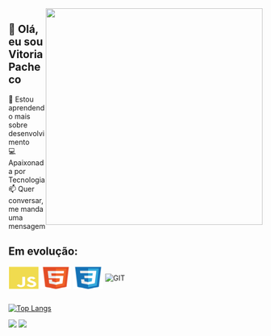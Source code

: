 <img align=right width="430" height="430" src="https://media.giphy.com/media/neffXsHmkBieY/giphy.gif">

<h2>👋 Olá, eu sou Vitoria Pacheco</h2>

<p>👀 Estou aprendendo mais sobre desenvolvimento
<br> 💻 Apaixonada por Tecnologia
<br>📫 Quer conversar, me manda uma mensagem</p>

<h2>Em evolução:</h2>
<div style="display: inline_block">
  <img align="center" alt="Js" height="45" width="60" src="https://raw.githubusercontent.com/devicons/devicon/master/icons/javascript/javascript-plain.svg">
  <! <img align="center" alt="Ts" height="45" width="60" src="https://raw.githubusercontent.com/devicons/devicon/master/icons/typescript/typescript-plain.svg">
  <!<img align="center" alt="React" height="45" width="60" src="https://raw.githubusercontent.com/devicons/devicon/master/icons/react/react-original.svg">
  <img align="center" alt="HTML" height="45" width="60" src="https://raw.githubusercontent.com/devicons/devicon/master/icons/html5/html5-original.svg">
  <img align="center" alt="CSS" height="45" width="60" src="https://raw.githubusercontent.com/devicons/devicon/master/icons/css3/css3-original.svg">
  <img align="center" alt="GIT" height="45" width="60" src="https://raw.githubusercontent.com/jmnote/z-icons/master/svg/git.svg">
  <!<img align="center" alt="Python" height="45" width="60" src="https://raw.githubusercontent.com/devicons/devicon/master/icons/python/python-original.svg">
  <!<img align="center" alt="Csharp" height="45" width="60" src="https://raw.githubusercontent.com/devicons/devicon/master/icons/csharp/csharp-original.svg">
</div>

##
  [![Top Langs](https://github-readme-stats.vercel.app/api/top-langs/?username=vitoriapac&layout=compact)](https://github.com/anuraghazra/github-readme-stats)
  
  <div >
  <a href = "mailto:vitoriac.pac@gmail.com"><img src="https://img.shields.io/badge/-Gmail-%23333?style=for-the-badge&logo=gmail&logoColor=white" target="_blank"></a>
  <a href="https://www.linkedin.com/in/vitoriacpac" target="_blank"><img src="https://img.shields.io/badge/-LinkedIn-%230077B5?style=for-the-badge&logo=linkedin&logoColor=white" target="_blank"></a> 
  </div>

<!---
vitoriapac/vitoriapac is a ✨ special ✨ repository because its `README.md` (this file) appears on your GitHub profile.
You can click the Preview link to take a look at your changes.
--->
